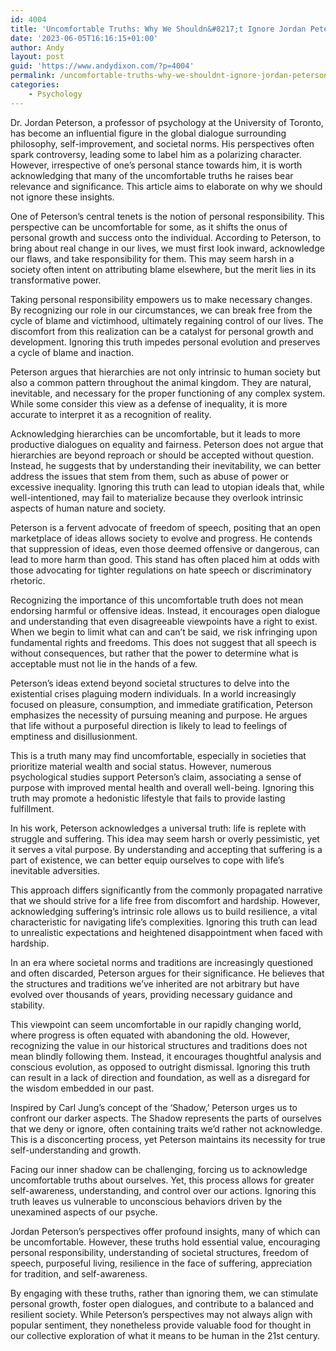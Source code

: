```yaml
---
id: 4004
title: 'Uncomfortable Truths: Why We Shouldn&#8217;t Ignore Jordan Peterson&#8217;s Perspectives'
date: '2023-06-05T16:16:15+01:00'
author: Andy
layout: post
guid: 'https://www.andydixon.com/?p=4004'
permalink: /uncomfortable-truths-why-we-shouldnt-ignore-jordan-petersons-perspectives/
categories:
    - Psychology
---
```


Dr. Jordan Peterson, a professor of psychology at the University of Toronto, has become an influential figure in the global dialogue surrounding philosophy, self-improvement, and societal norms. His perspectives often spark controversy, leading some to label him as a polarizing character. However, irrespective of one’s personal stance towards him, it is worth acknowledging that many of the uncomfortable truths he raises bear relevance and significance. This article aims to elaborate on why we should not ignore these insights.

One of Peterson’s central tenets is the notion of personal responsibility. This perspective can be uncomfortable for some, as it shifts the onus of personal growth and success onto the individual. According to Peterson, to bring about real change in our lives, we must first look inward, acknowledge our flaws, and take responsibility for them. This may seem harsh in a society often intent on attributing blame elsewhere, but the merit lies in its transformative power.

Taking personal responsibility empowers us to make necessary changes. By recognizing our role in our circumstances, we can break free from the cycle of blame and victimhood, ultimately regaining control of our lives. The discomfort from this realization can be a catalyst for personal growth and development. Ignoring this truth impedes personal evolution and preserves a cycle of blame and inaction.

Peterson argues that hierarchies are not only intrinsic to human society but also a common pattern throughout the animal kingdom. They are natural, inevitable, and necessary for the proper functioning of any complex system. While some consider this view as a defense of inequality, it is more accurate to interpret it as a recognition of reality.

Acknowledging hierarchies can be uncomfortable, but it leads to more productive dialogues on equality and fairness. Peterson does not argue that hierarchies are beyond reproach or should be accepted without question. Instead, he suggests that by understanding their inevitability, we can better address the issues that stem from them, such as abuse of power or excessive inequality. Ignoring this truth can lead to utopian ideals that, while well-intentioned, may fail to materialize because they overlook intrinsic aspects of human nature and society.

Peterson is a fervent advocate of freedom of speech, positing that an open marketplace of ideas allows society to evolve and progress. He contends that suppression of ideas, even those deemed offensive or dangerous, can lead to more harm than good. This stand has often placed him at odds with those advocating for tighter regulations on hate speech or discriminatory rhetoric.

Recognizing the importance of this uncomfortable truth does not mean endorsing harmful or offensive ideas. Instead, it encourages open dialogue and understanding that even disagreeable viewpoints have a right to exist. When we begin to limit what can and can’t be said, we risk infringing upon fundamental rights and freedoms. This does not suggest that all speech is without consequences, but rather that the power to determine what is acceptable must not lie in the hands of a few.

Peterson’s ideas extend beyond societal structures to delve into the existential crises plaguing modern individuals. In a world increasingly focused on pleasure, consumption, and immediate gratification, Peterson emphasizes the necessity of pursuing meaning and purpose. He argues that life without a purposeful direction is likely to lead to feelings of emptiness and disillusionment.

This is a truth many may find uncomfortable, especially in societies that prioritize material wealth and social status. However, numerous psychological studies support Peterson’s claim, associating a sense of purpose with improved mental health and overall well-being. Ignoring this truth may promote a hedonistic lifestyle that fails to provide lasting fulfillment.

In his work, Peterson acknowledges a universal truth: life is replete with struggle and suffering. This idea may seem harsh or overly pessimistic, yet it serves a vital purpose. By understanding and accepting that suffering is a part of existence, we can better equip ourselves to cope with life’s inevitable adversities.

This approach differs significantly from the commonly propagated narrative that we should strive for a life free from discomfort and hardship. However, acknowledging suffering’s intrinsic role allows us to build resilience, a vital characteristic for navigating life’s complexities. Ignoring this truth can lead to unrealistic expectations and heightened disappointment when faced with hardship.

In an era where societal norms and traditions are increasingly questioned and often discarded, Peterson argues for their significance. He believes that the structures and traditions we’ve inherited are not arbitrary but have evolved over thousands of years, providing necessary guidance and stability.

This viewpoint can seem uncomfortable in our rapidly changing world, where progress is often equated with abandoning the old. However, recognizing the value in our historical structures and traditions does not mean blindly following them. Instead, it encourages thoughtful analysis and conscious evolution, as opposed to outright dismissal. Ignoring this truth can result in a lack of direction and foundation, as well as a disregard for the wisdom embedded in our past.

Inspired by Carl Jung’s concept of the ‘Shadow,’ Peterson urges us to confront our darker aspects. The Shadow represents the parts of ourselves that we deny or ignore, often containing traits we’d rather not acknowledge. This is a disconcerting process, yet Peterson maintains its necessity for true self-understanding and growth.

Facing our inner shadow can be challenging, forcing us to acknowledge uncomfortable truths about ourselves. Yet, this process allows for greater self-awareness, understanding, and control over our actions. Ignoring this truth leaves us vulnerable to unconscious behaviors driven by the unexamined aspects of our psyche.

Jordan Peterson’s perspectives offer profound insights, many of which can be uncomfortable. However, these truths hold essential value, encouraging personal responsibility, understanding of societal structures, freedom of speech, purposeful living, resilience in the face of suffering, appreciation for tradition, and self-awareness.

By engaging with these truths, rather than ignoring them, we can stimulate personal growth, foster open dialogues, and contribute to a balanced and resilient society. While Peterson’s perspectives may not always align with popular sentiment, they nonetheless provide valuable food for thought in our collective exploration of what it means to be human in the 21st century.